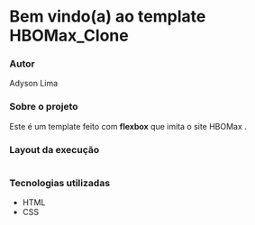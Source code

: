 # Bem vindo(a) ao template HBOMax_Clone

### Autor

Adyson Lima

### Sobre o projeto

Este é um template feito com **flexbox** que imita o site HBOMax .

### Layout da execução
<img src="" alt=""/>

### Tecnologias utilizadas

- HTML
- CSS